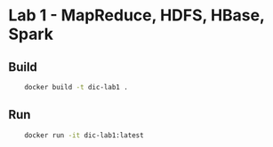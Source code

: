 # Lab 1 - MapReduce, HDFS, HBase, Spark

## Build

```bash
    docker build -t dic-lab1 .
```

## Run

```bash
    docker run -it dic-lab1:latest
```
